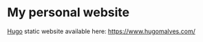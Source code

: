 # My personal website

[Hugo](https://gohugo.io/) static website available here: https://www.hugomalves.com/

